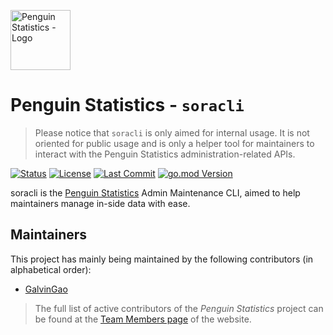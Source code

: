 <img src="https://penguin.upyun.galvincdn.com/logos/penguin_stats_logo.png"
     alt="Penguin Statistics - Logo"
     width="96px" />

# Penguin Statistics - `soracli`

> Please notice that `soracli` is only aimed for internal usage. It is not oriented for public usage and is only a helper tool for maintainers to interact with the Penguin Statistics administration-related APIs.

[![Status](https://img.shields.io/badge/status-development-red)](#readme)
[![License](https://img.shields.io/github/license/penguin-statistics/soracli)](https://github.com/penguin-statistics/soracli/blob/main/LICENSE)
[![Last Commit](https://img.shields.io/github/last-commit/penguin-statistics/soracli)](https://github.com/penguin-statistics/soracli/commits/main)
[![go.mod Version](https://img.shields.io/golang/go.mod/penguin-statistics/soracli)](https://github.com/penguin-statistics/soracli/blob/main/go.mod)

soracli is the [Penguin Statistics](https://penguin-stats.io/?utm_source=github) Admin Maintenance CLI, aimed to help maintainers manage in-side data with ease.

## Maintainers

This project has mainly being maintained by the following contributors (in alphabetical order):

- [GalvinGao](https://github.com/GalvinGao)

> The full list of active contributors of the _Penguin Statistics_ project can be found at the [Team Members page](https://penguin-stats.io/about/members) of the website.
